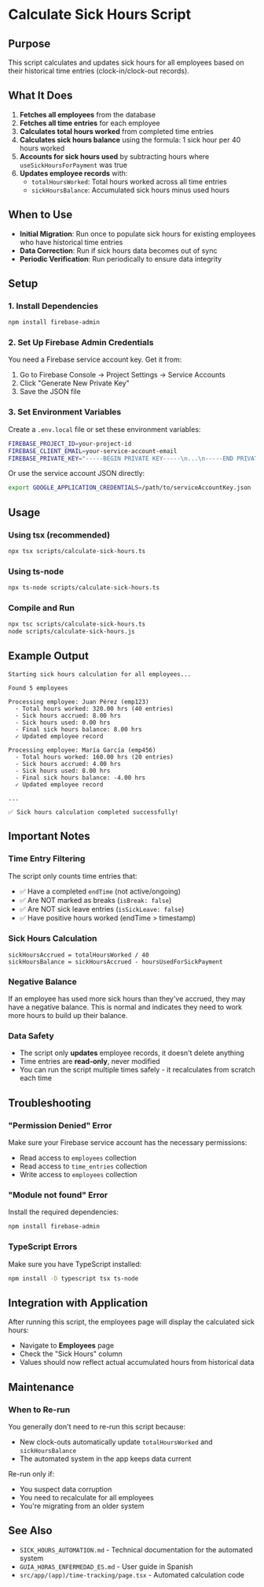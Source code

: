 # Calculate Sick Hours Script

## Purpose

This script calculates and updates sick hours for all employees based on their historical time entries (clock-in/clock-out records).

## What It Does

1. **Fetches all employees** from the database
2. **Fetches all time entries** for each employee
3. **Calculates total hours worked** from completed time entries
4. **Calculates sick hours balance** using the formula: 1 sick hour per 40 hours worked
5. **Accounts for sick hours used** by subtracting hours where `useSickHoursForPayment` was true
6. **Updates employee records** with:
   - `totalHoursWorked`: Total hours worked across all time entries
   - `sickHoursBalance`: Accumulated sick hours minus used hours

## When to Use

- **Initial Migration**: Run once to populate sick hours for existing employees who have historical time entries
- **Data Correction**: Run if sick hours data becomes out of sync
- **Periodic Verification**: Run periodically to ensure data integrity

## Setup

### 1. Install Dependencies

```bash
npm install firebase-admin
```

### 2. Set Up Firebase Admin Credentials

You need a Firebase service account key. Get it from:
1. Go to Firebase Console → Project Settings → Service Accounts
2. Click "Generate New Private Key"
3. Save the JSON file

### 3. Set Environment Variables

Create a `.env.local` file or set these environment variables:

```bash
FIREBASE_PROJECT_ID=your-project-id
FIREBASE_CLIENT_EMAIL=your-service-account-email
FIREBASE_PRIVATE_KEY="-----BEGIN PRIVATE KEY-----\n...\n-----END PRIVATE KEY-----\n"
```

Or use the service account JSON directly:

```bash
export GOOGLE_APPLICATION_CREDENTIALS=/path/to/serviceAccountKey.json
```

## Usage

### Using tsx (recommended)

```bash
npx tsx scripts/calculate-sick-hours.ts
```

### Using ts-node

```bash
npx ts-node scripts/calculate-sick-hours.ts
```

### Compile and Run

```bash
npx tsc scripts/calculate-sick-hours.ts
node scripts/calculate-sick-hours.js
```

## Example Output

```
Starting sick hours calculation for all employees...

Found 5 employees

Processing employee: Juan Pérez (emp123)
  - Total hours worked: 320.00 hrs (40 entries)
  - Sick hours accrued: 8.00 hrs
  - Sick hours used: 0.00 hrs
  - Final sick hours balance: 8.00 hrs
  ✓ Updated employee record

Processing employee: María García (emp456)
  - Total hours worked: 160.00 hrs (20 entries)
  - Sick hours accrued: 4.00 hrs
  - Sick hours used: 8.00 hrs
  - Final sick hours balance: -4.00 hrs
  ✓ Updated employee record

...

✅ Sick hours calculation completed successfully!
```

## Important Notes

### Time Entry Filtering

The script only counts time entries that:
- ✅ Have a completed `endTime` (not active/ongoing)
- ✅ Are NOT marked as breaks (`isBreak: false`)
- ✅ Are NOT sick leave entries (`isSickLeave: false`)
- ✅ Have positive hours worked (endTime > timestamp)

### Sick Hours Calculation

```
sickHoursAccrued = totalHoursWorked / 40
sickHoursBalance = sickHoursAccrued - hoursUsedForSickPayment
```

### Negative Balance

If an employee has used more sick hours than they've accrued, they may have a negative balance. This is normal and indicates they need to work more hours to build up their balance.

### Data Safety

- The script only **updates** employee records, it doesn't delete anything
- Time entries are **read-only**, never modified
- You can run the script multiple times safely - it recalculates from scratch each time

## Troubleshooting

### "Permission Denied" Error

Make sure your Firebase service account has the necessary permissions:
- Read access to `employees` collection
- Read access to `time_entries` collection
- Write access to `employees` collection

### "Module not found" Error

Install the required dependencies:
```bash
npm install firebase-admin
```

### TypeScript Errors

Make sure you have TypeScript installed:
```bash
npm install -D typescript tsx ts-node
```

## Integration with Application

After running this script, the employees page will display the calculated sick hours:
- Navigate to **Employees** page
- Check the "Sick Hours" column
- Values should now reflect actual accumulated hours from historical data

## Maintenance

### When to Re-run

You generally don't need to re-run this script because:
- New clock-outs automatically update `totalHoursWorked` and `sickHoursBalance`
- The automated system in the app keeps data current

Re-run only if:
- You suspect data corruption
- You need to recalculate for all employees
- You're migrating from an older system

## See Also

- `SICK_HOURS_AUTOMATION.md` - Technical documentation for the automated system
- `GUIA_HORAS_ENFERMEDAD_ES.md` - User guide in Spanish
- `src/app/(app)/time-tracking/page.tsx` - Automated calculation code
